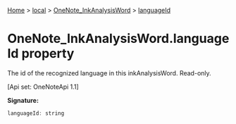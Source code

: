 [Home](./index) &gt; [local](local.md) &gt; [OneNote\_InkAnalysisWord](local.onenote_inkanalysisword.md) &gt; [languageId](local.onenote_inkanalysisword.languageid.md)

# OneNote\_InkAnalysisWord.languageId property

The id of the recognized language in this inkAnalysisWord. Read-only. 

 \[Api set: OneNoteApi 1.1\]

**Signature:**
```javascript
languageId: string
```
